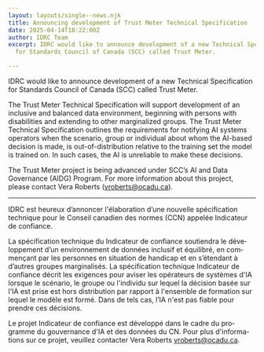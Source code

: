 ```yaml
---
layout: layouts/single--news.njk
title: Announcing development of Trust Meter Technical Specification
date: 2025-04-14T18:22:00Z
author: IDRC Team
excerpt: IDRC would like to announce development of a new Technical Specification
  for Standards Council of Canada (SCC) called Trust Meter.

---
```

IDRC would like to announce development of a new Technical Specification for Standards Council of Canada (SCC) called Trust Meter.

The Trust Meter Technical Specification will support development of an inclusive and balanced data environment, beginning with persons with disabilities and extending to other marginalized groups. The Trust Meter Technical Specification outlines the requirements for notifying AI systems operators when the scenario, group or individual about whom the AI-based decision is made, is out-of-distribution relative to the training set the model is trained on. In such cases, the AI is unreliable to make these decisions.

The Trust Meter project is being advanced under SCC’s AI and Data Governance (AIDG) Program. For more information about this project, please contact Vera Roberts ([vroberts@ocadu.ca](mailto:vroberts@ocadu.ca)).

---

<div lang="fr">
  <p>
    IDRC est heureux d’annoncer l'élaboration d’une nouvelle spécification technique pour le Conseil canadien des normes (CCN) appelée Indicateur de confiance.
  </p>
  <p>
    La spécification technique du Indicateur de confiance soutiendra le développement d’un environnement de données inclusif et équilibré, en commençant par les personnes en situation de handicap et en s’étendant à d’autres groupes marginalisés. La spécification technique Indicateur de confiance décrit les exigences pour aviser les opérateurs de systèmes d'IA lorsque le scénario, le groupe ou l'individu sur lequel la décision basée sur l'IA est prise est hors distribution par rapport à l'ensemble de formation sur lequel le modèle est formé. Dans de tels cas, l’IA n'est pas fiable pour prendre ces décisions.
  </p>
  <p>
    Le projet Indicateur de confiance est développé dans le cadre du programme du gouvernance d'IA et des données du CN. Pour plus d'informations sur ce projet, veuillez contacter <span lang="en">Vera Roberts <a href="mailto:vroberts@ocadu.ca">vroberts@ocadu.ca</a></span>.
  </p>
</div>
